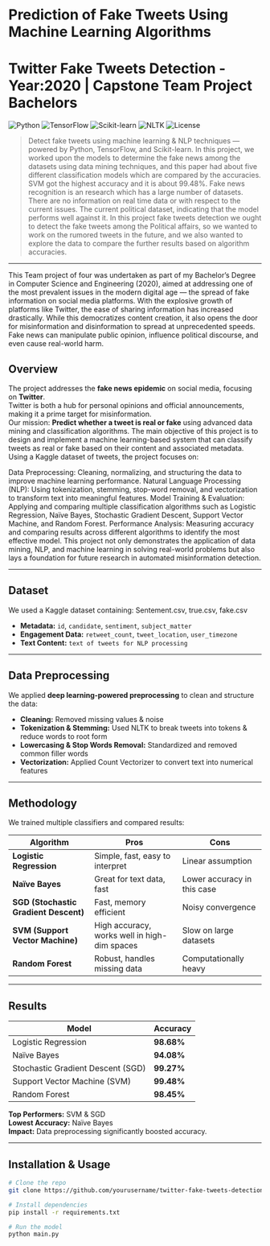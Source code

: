 # Prediction of Fake Tweets Using Machine Learning Algorithms

# Twitter Fake Tweets Detection - Year:2020 | Capstone Team Project Bachelors

![Python](https://img.shields.io/badge/Python-3.x-blue?logo=python)
![TensorFlow](https://img.shields.io/badge/TensorFlow-2.x-orange?logo=tensorflow)
![Scikit-learn](https://img.shields.io/badge/Scikit--learn-ML-yellow?logo=scikit-learn)
![NLTK](https://img.shields.io/badge/NLTK-NLP-green)
![License](https://img.shields.io/badge/License-MIT-lightgrey)

> Detect fake tweets using machine learning & NLP techniques — powered by Python, TensorFlow, and Scikit-learn.
> In this project, we worked upon the models to determine the
fake news among the datasets using data mining
techniques, and this paper had about five different
classification models which are compared by the
accuracies. SVM got the highest accuracy and it is about
99.48%.
Fake news recognition is an research
which has a large number of datasets. There are no
information on real time data or with respect to the current
issues. The current political dataset, indicating that the
model performs well against it.
In this project fake tweets detection we ought to detect the
fake tweets among the Political affairs, so we wanted to
work on the rumored tweets in the future, and we also
wanted to explore the data to compare the further results
based on algorithm accuracies.

---

This Team project of four was undertaken as part of my Bachelor’s Degree in Computer Science and Engineering (2020), aimed at addressing one of the most prevalent issues in the modern digital age — the spread of fake information on social media platforms.
With the explosive growth of platforms like Twitter, the ease of sharing information has increased drastically. While this democratizes content creation, it also opens the door for misinformation and disinformation to spread at unprecedented speeds. Fake news can manipulate public opinion, influence political discourse, and even cause real-world harm.

##  Overview

The project addresses the **fake news epidemic** on social media, focusing on **Twitter**.  
Twitter is both a hub for personal opinions and official announcements, making it a prime target for misinformation.  
Our mission: **Predict whether a tweet is real or fake** using advanced data mining and classification algorithms.
The main objective of this project is to design and implement a machine learning-based system that can classify tweets as real or fake based on their content and associated metadata. Using a Kaggle dataset of tweets, the project focuses on:

Data Preprocessing: Cleaning, normalizing, and structuring the data to improve machine learning performance.
Natural Language Processing (NLP): Using tokenization, stemming, stop-word removal, and vectorization to transform text into meaningful features.
Model Training & Evaluation: Applying and comparing multiple classification algorithms such as Logistic Regression, Naïve Bayes, Stochastic Gradient Descent, Support Vector Machine, and Random Forest.
Performance Analysis: Measuring accuracy and comparing results across different algorithms to identify the most effective model.
This project not only demonstrates the application of data mining, NLP, and machine learning in solving real-world problems but also lays a foundation for future research in automated misinformation detection.


---

## Dataset
We used a Kaggle dataset containing: Sentement.csv, true.csv, fake.csv
- **Metadata:** `id`, `candidate`, `sentiment`, `subject_matter`
- **Engagement Data:** `retweet_count`, `tweet_location`, `user_timezone`
- **Text Content:** `text of tweets for NLP processing`

---

## Data Preprocessing
We applied **deep learning-powered preprocessing** to clean and structure the data:
-  **Cleaning:** Removed missing values & noise
-  **Tokenization & Stemming:** Used NLTK to break tweets into tokens & reduce words to root form
-  **Lowercasing & Stop Words Removal:** Standardized and removed common filler words
-  **Vectorization:** Applied Count Vectorizer to convert text into numerical features

---

##  Methodology
We trained multiple classifiers and compared results:

| Algorithm | Pros  | Cons  |
|-----------|--------|---------|
| **Logistic Regression** | Simple, fast, easy to interpret | Linear assumption |
| **Naïve Bayes** | Great for text data, fast | Lower accuracy in this case |
| **SGD (Stochastic Gradient Descent)** | Fast, memory efficient | Noisy convergence |
| **SVM (Support Vector Machine)** | High accuracy, works well in high-dim spaces | Slow on large datasets |
| **Random Forest** | Robust, handles missing data | Computationally heavy |

---

## Results
| Model | Accuracy |
|-------|----------|
| Logistic Regression | **98.68%** |
| Naïve Bayes | **94.08%** |
| Stochastic Gradient Descent (SGD) | **99.27%** |
| Support Vector Machine (SVM) | **99.48%** |
| Random Forest | **98.45%** |

 **Top Performers:** SVM & SGD  
 **Lowest Accuracy:** Naïve Bayes  
 **Impact:** Data preprocessing significantly boosted accuracy.

---

## Installation & Usage
```bash
# Clone the repo
git clone https://github.com/yourusername/twitter-fake-tweets-detection.git

# Install dependencies
pip install -r requirements.txt

# Run the model
python main.py




